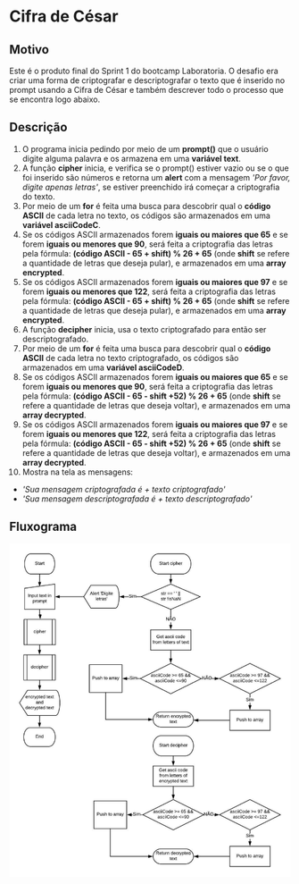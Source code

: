 # Cifra de César

## Motivo
Este é o produto final do Sprint 1 do bootcamp Laboratoria.
O desafio era criar uma forma de criptografar e descriptografar o texto que é inserido no prompt usando a Cifra de César e também descrever todo o processo que se encontra logo abaixo.

## Descrição
1.  O programa inicia pedindo por meio de um **prompt()** que o usuário digite alguma palavra e os armazena em uma **variável text**.
2.  A função **cipher** inicia, e verifica se o prompt() estiver vazio ou se o que foi inserido são números e retorna um **alert** com a mensagem *'Por favor, digite apenas letras'*, se estiver preenchido irá começar a criptografia do texto.
3.  Por meio de um **for** é feita uma busca para descobrir qual o **código ASCII** de cada letra no texto, os códigos são armazenados em uma **variável asciiCodeC**.
4.  Se os códigos ASCII armazenados forem **iguais ou maiores que 65** e se forem **iguais ou menores que 90**, será feita a criptografia das letras pela fórmula: **(código ASCII - 65 + shift) % 26 + 65** (onde **shift** se refere a quantidade de letras que deseja pular), e armazenados em uma **array encrypted**.
5.  Se os códigos ASCII armazenados forem **iguais ou maiores que 97** e se forem **iguais ou menores que 122**, será feita a criptografia das letras pela fórmula: **(código ASCII - 65 + shift) % 26 + 65** (onde **shift** se refere a quantidade de letras que deseja pular), e armazenados em uma **array encrypted**.
6.  A função **decipher** inicia, usa o texto criptografado para então ser descriptografado.
7.  Por meio de um **for** é feita uma busca para descobrir qual o **código ASCII** de cada letra no texto criptografado, os códigos são armazenados em uma **variável asciiCodeD**.
8.  Se os códigos ASCII armazenados forem **iguais ou maiores que 65** e se forem **iguais ou menores que 90**, será feita a criptografia das letras pela fórmula: **(código ASCII - 65 - shift +52) % 26 + 65** (onde **shift** se refere a quantidade de letras que deseja voltar), e armazenados em uma **array decrypted**.
9.  Se os códigos ASCII armazenados forem **iguais ou maiores que 97** e se forem **iguais ou menores que 122**, será feita a criptografia das letras pela fórmula: **(código ASCII - 65 - shift +52) % 26 + 65** (onde **shift** se refere a quantidade de letras que deseja voltar), e armazenados em uma **array decrypted**.
10. Mostra na tela as mensagens:
- *'Sua mensagem criptografada é + texto criptografado'*
- *'Sua mensagem descriptografada é + texto descriptografado'*

## Fluxograma
![CifraFluxo](CaesarCipher.jpeg)
